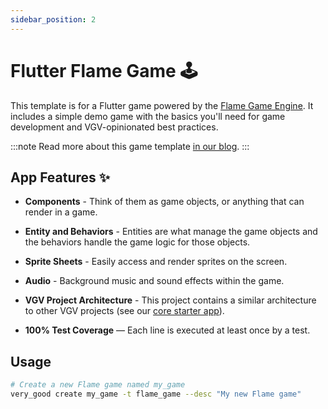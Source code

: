 ```yaml
---
sidebar_position: 2
---
```


# Flutter Flame Game 🕹

This template is for a Flutter game powered by the [Flame Game Engine][flame_link]. It includes a simple demo game with the basics you'll need for game development and VGV-opinionated best practices.

:::note
Read more about this game template [in our blog][blog].
:::

## App Features ✨

- **Components** - Think of them as game objects, or anything that can render in a game.

- **Entity and Behaviors** - Entities are what manage the game objects and the behaviors handle the game logic for those objects.

- **Sprite Sheets** - Easily access and render sprites on the screen.

- **Audio** - Background music and sound effects within the game.

- **VGV Project Architecture** - This project contains a similar architecture to other VGV projects (see our [core starter app](https://github.com/VeryGoodOpenSource/very_good_core/tree/main/src/my_app)).

- **100% Test Coverage** — Each line is executed at least once by a test.

## Usage

```sh
# Create a new Flame game named my_game
very_good create my_game -t flame_game --desc "My new Flame game"
```

[blog]: https://verygood.ventures/blog/generate-a-game-with-our-new-template
[very_good_cli_link]: https://github.com/VeryGoodOpenSource/very_good_cli
[mason_link]: https://github.com/felangel/mason
[flame_link]: https://flame-engine.org/
